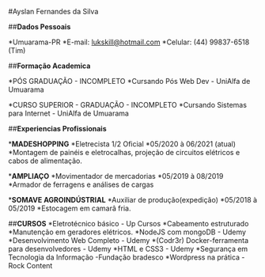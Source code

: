 #Ayslan Fernandes da Silva

##__Dados Pessoais__

*Umuarama-PR
*E-mail: lukskill@hotmail.com
*Celular: (44) 99837-6518 (Tim)

##__Formação Academica__

*PÓS GRADUAÇÃO - INCOMPLETO
*Cursando Pós Web Dev - UniAlfa de Umuarama

*CURSO SUPERIOR - GRADUAÇÃO - INCOMPLETO
*Cursando Sistemas para Internet - UniAlfa de Umuarama

##__Experiencias Profissionais__

*__MADESHOPPING__
*Eletrecista 1/2 Oficial
*05/2020 à 06/2021 (atual)
*Montagem de painéis e eletrocalhas, projeção de circuitos elétricos e cabos de alimentação.

*__AMPLIAÇO__
*Movimentador de mercadorias
*05/2019 à 08/2019
*Armador de ferragens e análises de cargas

*__SOMAVE AGROINDÚSTRIAL__
*Auxiliar de produção(expedição)
*05/2018 à 05/2019
*Estocagem em camarâ fria.

##__CURSOS__
*Eletrotécnico básico - Up Cursos
*Cabeamento estruturado
*Manutenção em geradores elétricos.
*NodeJS com mongoDB - Udemy
*Desenvolvimento Web Completo - Udemy
*(Codr3r) Docker-ferramenta para desenvolvedores - Udemy
*HTML e CSS3 - Udemy
*Segurança em Tecnologia da Informação -Fundação bradesco
*Wordpress na prática - Rock Content
